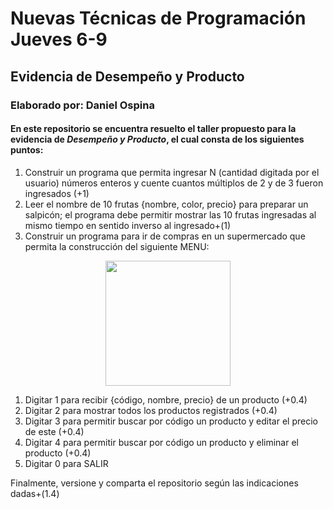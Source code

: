 # Nuevas Técnicas de Programación Jueves 6-9
## Evidencia de Desempeño y Producto
### Elaborado por: Daniel Ospina
#### En este repositorio se encuentra resuelto el taller propuesto para la evidencia de _Desempeño y Producto_, el cual consta de los siguientes puntos:

1. Construir un programa que permita ingresar N (cantidad digitada por el usuario) números enteros y cuente cuantos múltiplos de 2 y de 3 fueron ingresados (+1)
2. Leer el nombre de 10 frutas {nombre, color, precio} para preparar un salpicón; el programa debe permitir mostrar las 10 frutas ingresadas al mismo tiempo en sentido inverso al ingresado+(1)
3. Construir un programa para ir de compras en un supermercado que permita la construcción del siguiente MENU:
<p align="center">
  <img src="https://firebasestorage.googleapis.com/v0/b/pythonjuevesdoq.appspot.com/o/shop.png?alt=media&token=e0a8ae07-0554-46db-8850-c6040e1a318d" width="200" height="">
  
  1. Digitar 1 para recibir {código, nombre, precio} de un producto (+0.4)
  2. Digitar 2 para mostrar todos los productos registrados (+0.4)
  3. Digitar 3 para permitir buscar por código un producto y editar el precio de este (+0.4)
  4. Digitar 4 para permitir buscar por código un producto y eliminar el producto (+0.4)
  5. Digitar 0 para SALIR
  
Finalmente, versione y comparta el repositorio según las indicaciones dadas+(1.4)
